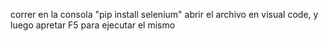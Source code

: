 correr en la consola 
"pip install selenium"
abrir el archivo en visual code, y luego apretar F5 para ejecutar el mismo